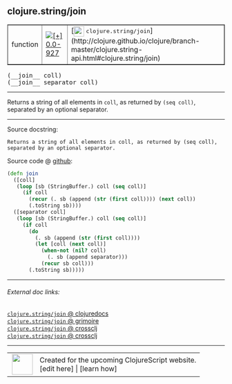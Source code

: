 ## clojure.string/join



 <table border="1">
<tr>
<td>function</td>
<td><a href="https://github.com/cljsinfo/cljs-api-docs/tree/0.0-927"><img valign="middle" alt="[+] 0.0-927" title="Added in 0.0-927" src="https://img.shields.io/badge/+-0.0--927-lightgrey.svg"></a> </td>
<td>
[<img height="24px" valign="middle" src="http://i.imgur.com/1GjPKvB.png"> <samp>clojure.string/join</samp>](http://clojure.github.io/clojure/branch-master/clojure.string-api.html#clojure.string/join)
</td>
</tr>
</table>


 <samp>
(__join__ coll)<br>
</samp>
 <samp>
(__join__ separator coll)<br>
</samp>

---

Returns a string of all elements in `coll`, as returned by `(seq coll)`,
separated by an optional separator.



---




Source docstring:

```
Returns a string of all elements in coll, as returned by (seq coll),
separated by an optional separator.
```


Source code @ [github](https://github.com/clojure/clojurescript/blob/r2655/src/cljs/clojure/string.cljs#L49-L66):

```clj
(defn join
  ([coll]
   (loop [sb (StringBuffer.) coll (seq coll)]
     (if coll
       (recur (. sb (append (str (first coll)))) (next coll))
       (.toString sb))))
  ([separator coll]
   (loop [sb (StringBuffer.) coll (seq coll)]
     (if coll
       (do
         (. sb (append (str (first coll))))
         (let [coll (next coll)]
           (when-not (nil? coll)
             (. sb (append separator)))
           (recur sb coll)))
       (.toString sb)))))
```

<!--
Repo - tag - source tree - lines:

 <pre>
clojurescript @ r2655
└── src
    └── cljs
        └── clojure
            └── <ins>[string.cljs:49-66](https://github.com/clojure/clojurescript/blob/r2655/src/cljs/clojure/string.cljs#L49-L66)</ins>
</pre>

-->

---



###### External doc links:

[`clojure.string/join` @ clojuredocs](http://clojuredocs.org/clojure.string/join)<br>
[`clojure.string/join` @ grimoire](http://conj.io/store/v1/org.clojure/clojure/1.7.0-beta3/clj/clojure.string/join/)<br>
[`clojure.string/join` @ crossclj](http://crossclj.info/fun/clojure.string/join.html)<br>
[`clojure.string/join` @ crossclj](http://crossclj.info/fun/clojure.string.cljs/join.html)<br>

---

 <table>
<tr><td>
<img valign="middle" align="right" width="48px" src="http://i.imgur.com/Hi20huC.png">
</td><td>
Created for the upcoming ClojureScript website.<br>
[edit here] | [learn how]
</td></tr></table>

[edit here]:https://github.com/cljsinfo/cljs-api-docs/blob/master/cljsdoc/clojure.string/join.cljsdoc
[learn how]:https://github.com/cljsinfo/cljs-api-docs/wiki/cljsdoc-files

<!--

This information was too distracting to show to readers, but I'll leave it
commented here since it is helpful to:

- pretty-print the data used to generate this document
- and show how to retrieve that data



The API data for this symbol:

```clj
{:description "Returns a string of all elements in `coll`, as returned by `(seq coll)`,\nseparated by an optional separator.",
 :ns "clojure.string",
 :name "join",
 :signature ["[coll]" "[separator coll]"],
 :history [["+" "0.0-927"]],
 :type "function",
 :full-name-encode "clojure.string/join",
 :source {:code "(defn join\n  ([coll]\n   (loop [sb (StringBuffer.) coll (seq coll)]\n     (if coll\n       (recur (. sb (append (str (first coll)))) (next coll))\n       (.toString sb))))\n  ([separator coll]\n   (loop [sb (StringBuffer.) coll (seq coll)]\n     (if coll\n       (do\n         (. sb (append (str (first coll))))\n         (let [coll (next coll)]\n           (when-not (nil? coll)\n             (. sb (append separator)))\n           (recur sb coll)))\n       (.toString sb)))))",
          :title "Source code",
          :repo "clojurescript",
          :tag "r2655",
          :filename "src/cljs/clojure/string.cljs",
          :lines [49 66]},
 :full-name "clojure.string/join",
 :clj-symbol "clojure.string/join",
 :docstring "Returns a string of all elements in coll, as returned by (seq coll),\nseparated by an optional separator."}

```

Retrieve the API data for this symbol:

```clj
;; from Clojure REPL
(require '[clojure.edn :as edn])
(-> (slurp "https://raw.githubusercontent.com/cljsinfo/cljs-api-docs/catalog/cljs-api.edn")
    (edn/read-string)
    (get-in [:symbols "clojure.string/join"]))
```

-->
